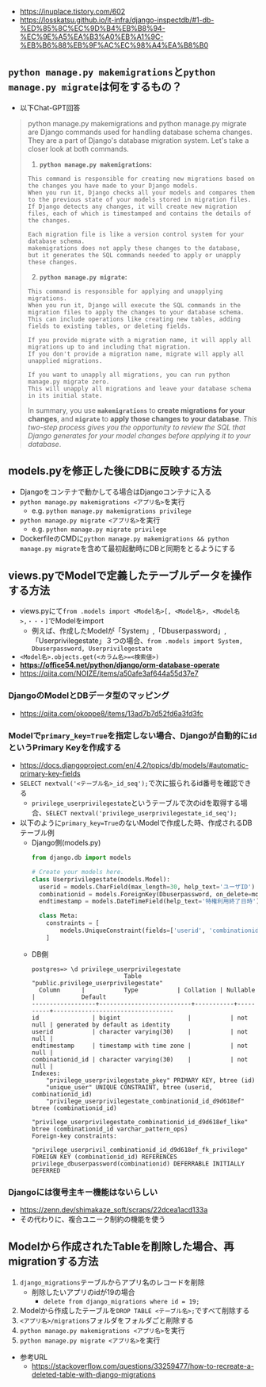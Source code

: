 - https://inuplace.tistory.com/602
- https://losskatsu.github.io/it-infra/django-inspectdb/#1-db-%ED%85%8C%EC%9D%B4%EB%B8%94-%EC%9E%A5%EA%B3%A0%EB%A1%9C-%EB%B6%88%EB%9F%AC%EC%98%A4%EA%B8%B0

## `python manage.py makemigrations`と`python manage.py migrate`は何をするもの？
- 以下Chat-GPT回答
> python manage.py makemigrations and python manage.py migrate are Django commands used for handling database schema changes. They are a part of Django's database migration system. Let's take a closer look at both commands.
> 
> 1. **`python manage.py makemigrations`:**
>``` 
> This command is responsible for creating new migrations based on the changes you have made to your Django models. 
> When you run it, Django checks all your models and compares them to the previous state of your models stored in migration files.
> If Django detects any changes, it will create new migration files, each of which is timestamped and contains the details of the changes.
>
> Each migration file is like a version control system for your database schema.
> makemigrations does not apply these changes to the database,
> but it generates the SQL commands needed to apply or unapply these changes.
>```
> 2. **`python manage.py migrate`:**
>```
> This command is responsible for applying and unapplying migrations.
> When you run it, Django will execute the SQL commands in the migration files to apply the changes to your database schema.
> This can include operations like creating new tables, adding fields to existing tables, or deleting fields.
>
> If you provide migrate with a migration name, it will apply all migrations up to and including that migration.
> If you don't provide a migration name, migrate will apply all unapplied migrations.
>
> If you want to unapply all migrations, you can run python manage.py migrate zero.
> This will unapply all migrations and leave your database schema in its initial state.
>```
>
> In summary, you use **`makemigrations`** to **create migrations for your changes**, and **`migrate`** to **apply those changes to your database**. *This two-step process gives you the opportunity to review the SQL that Django generates for your model changes before applying it to your database*.

## models.pyを修正した後にDBに反映する方法
- Djangoをコンテナで動かしてる場合はDjangoコンテナに入る
- `python manage.py makemigrations <アプリ名>`を実行
  - e.g. `python manage.py makemigrations privilege`
- `python manage.py migrate <アプリ名>`を実行
  - e.g. `python manage.py migrate privilege`
- DockerfileのCMDに`python manage.py makemigrations && python manage.py migrate`を含めて最初起動時にDBと同期をとるようにする

## views.pyでModelで定義したテーブルデータを操作する方法
- views.pyにて`from .models import <Model名>[, <Model名>, <Model名>,・・・]`でModelをimport
  - 例えば、作成したModelが「System」,「Dbuserpassword」,「Userprivilegestate」３つの場合、`from .models import System, Dbuserpassword, Userprivilegestate`
- `<Model名>.objects.get(<カラム名>=<検索値>)`
- **https://office54.net/python/django/orm-database-operate**
- https://qiita.com/NOIZE/items/a50afe3af644a55d37e7


### DjangoのModelとDBデータ型のマッピング
- https://qiita.com/okoppe8/items/13ad7b7d52fd6a3fd3fc

### Modelで`primary_key=True`を指定しない場合、Djangoが自動的に`id`というPrimary Keyを作成する
- https://docs.djangoproject.com/en/4.2/topics/db/models/#automatic-primary-key-fields
- `SELECT nextval('<テーブル名>_id_seq');`で次に振られるid番号を確認できる
  - `privilege_userprivilegestate`というテーブルで次のidを取得する場合、`SELECT nextval('privilege_userprivilegestate_id_seq');`
- 以下のように`primary_key=True`のないModelで作成した時、作成されるDBテーブル例
  - Django側(models.py)
    ~~~python
    from django.db import models

    # Create your models here.
    class Userprivilegestate(models.Model):
      userid = models.CharField(max_length=30, help_text='ユーザID')
      combinationid = models.ForeignKey(Dbuserpassword, on_delete=models.CASCADE)
      endtimestamp = models.DateTimeField(help_text='特権利用終了日時')

      class Meta:
        constraints = [
            models.UniqueConstraint(fields=['userid', 'combinationid'], name='unique_user')
        ]
    ~~~
  - DB側
    ~~~
    postgres=> \d privilege_userprivilegestate
                              Table "public.privilege_userprivilegestate"
      Column      |           Type           | Collation | Nullable |             Default
    ------------------+--------------------------+-----------+----------+----------------------------------
    id               | bigint                   |           | not null | generated by default as identity
    userid           | character varying(30)    |           | not null |
    endtimestamp     | timestamp with time zone |           | not null |
    combinationid_id | character varying(30)    |           | not null |
    Indexes:
        "privilege_userprivilegestate_pkey" PRIMARY KEY, btree (id)
        "unique_user" UNIQUE CONSTRAINT, btree (userid, combinationid_id)
        "privilege_userprivilegestate_combinationid_id_d9d618ef" btree (combinationid_id)
        "privilege_userprivilegestate_combinationid_id_d9d618ef_like" btree (combinationid_id varchar_pattern_ops)
    Foreign-key constraints:
        "privilege_userprivil_combinationid_id_d9d618ef_fk_privilege" FOREIGN KEY (combinationid_id) REFERENCES privilege_dbuserpassword(combinationid) DEFERRABLE INITIALLY DEFERRED
    ~~~

### Djangoには復号主キー機能はないらしい
- https://zenn.dev/shimakaze_soft/scraps/22dcea1acd133a
- その代わりに、複合ユニーク制約の機能を使う

## Modelから作成されたTableを削除した場合、再migrationする方法
1. `django_migrations`テーブルからアプリ名のレコードを削除
   - 削除したいアプリのidが19の場合
     - `delete from django_migrations where id = 19;`
2. Modelから作成したテーブルを`DROP TABLE <テーブル名>;`ですべて削除する
3. `<アプリ名>/migrations`フォルダをフォルダごと削除する
4. `python manage.py makemigrations <アプリ名>`を実行
5. `python manage.py migrate <アプリ名>`を実行
 
- 参考URL
  - https://stackoverflow.com/questions/33259477/how-to-recreate-a-deleted-table-with-django-migrations